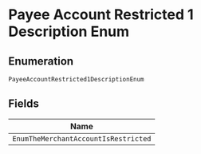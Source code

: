 
# Payee Account Restricted 1 Description Enum

## Enumeration

`PayeeAccountRestricted1DescriptionEnum`

## Fields

| Name |
|  --- |
| `EnumTheMerchantAccountIsRestricted` |


